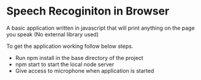 # Speech Recoginiton in Browser


A basic application written in javascript that will print anything on the page you speak (No external library used)


To get the application working follow below steps.

  - Run npm install in the base directory of the project
  - npm start to start the local node server
  - Give access to microphone when application is started


